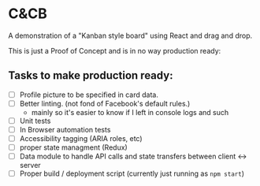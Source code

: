 # C&CB

A demonstration of a "Kanban style board" using React and drag and drop.

This is just a Proof of Concept and is in no way production ready:

## Tasks to make production ready:
- [ ] Profile picture to be specified in card data.
- [ ] Better linting. (not fond of Facebook's default rules.)
  - mainly so it's easier to know if I left in console logs and such
- [ ] Unit tests
- [ ] In Browser automation tests
- [ ] Accessibility tagging (ARIA roles, etc)
- [ ] proper state managment (Redux)
- [ ] Data module to handle API calls and state transfers between client <-> server
- [ ] Proper build / deployment script (currently just running as `npm start`)
